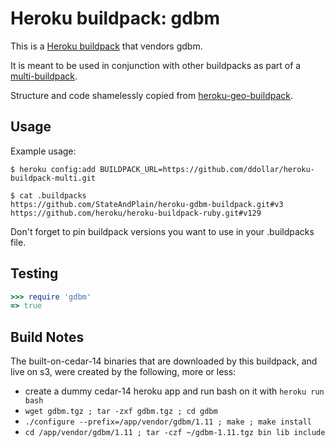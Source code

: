 Heroku buildpack: gdbm
=====================

This is a [Heroku buildpack](http://devcenter.heroku.com/articles/buildpacks) that
vendors gdbm.

It is meant to be used in conjunction with other buildpacks as part of a
[multi-buildpack](https://github.com/ddollar/heroku-buildpack-multi).

Structure and code shamelessly copied from [heroku-geo-buildpack](https://github.com/cyberdelia/heroku-geo-buildpack).

Usage
-----

Example usage:

    $ heroku config:add BUILDPACK_URL=https://github.com/ddollar/heroku-buildpack-multi.git

    $ cat .buildpacks
    https://github.com/StateAndPlain/heroku-gdbm-buildpack.git#v3
    https://github.com/heroku/heroku-buildpack-ruby.git#v129


Don't forget to pin buildpack versions you want to use in your .buildpacks file.

Testing
-------

```ruby 
>>> require 'gdbm'
=> true
```

Build Notes
-----------

The built-on-cedar-14 binaries that are downloaded by this buildpack, and live on s3, were created by the following, more or less:

* create a dummy cedar-14 heroku app and run bash on it with `heroku run bash`
* `wget gdbm.tgz ; tar -zxf gdbm.tgz ; cd gdbm`
* `./configure --prefix=/app/vendor/gdbm/1.11 ; make ; make install`
* `cd /app/vendor/gdbm/1.11 ; tar -czf ~/gdbm-1.11.tgz bin lib include`
